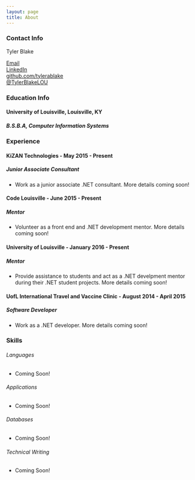 ```yaml
---
layout: page
title: About
---
```


### Contact Info

<p>Tyler Blake</p>
<a href="mailto:tyler.blake.louisville@gmail.com">Email</a><br>
<a href="http://www.linkedin.com/in/tyler-blake-2637274b">LinkedIn</a><br>
<a href="http://github.com/tylerablake">github.com/tylerablake</a><br>
<a href="http://twitter.com/TylerBlakeLOU">@TylerBlakeLOU</a><br>


### Education Info

#### University of Louisville, Louisville, KY

##### B.S.B.A, Computer Information Systems


### Experience

#### KiZAN Technologies - May 2015 - Present

##### Junior Associate Consultant
* Work as a junior associate .NET consultant. More details coming soon!

#### Code Louisville - June 2015 - Present

##### Mentor
* Volunteer as a front end and .NET development mentor. More details coming soon!

#### University of Louisville - January 2016 - Present

##### Mentor
* Provide assistance to students and act as a .NET develpment mentor during their .NET student projects. More details coming soon!

#### UofL International Travel and Vaccine Clinic - August 2014 - April 2015

##### Software Developer
* Work as a .NET developer. More details coming soon!


### Skills

###### Languages
* Coming Soon!

###### Applications
* Coming Soon!

###### Databases
* Coming Soon!

###### Technical Writing
* Coming Soon!